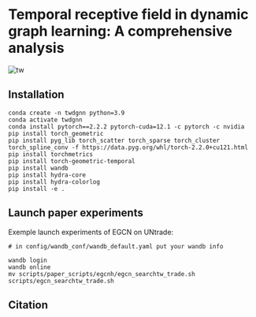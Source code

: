 # Temporal receptive field in dynamic graph learning: A comprehensive analysis
![tw](https://github.com/ykrmm/BenchmarkTW/blob/main/tw.png)

## Installation 
```
conda create -n twdgnn python=3.9
conda activate twdgnn
conda install pytorch==2.2.2 pytorch-cuda=12.1 -c pytorch -c nvidia
pip install torch_geometric
pip install pyg_lib torch_scatter torch_sparse torch_cluster torch_spline_conv -f https://data.pyg.org/whl/torch-2.2.0+cu121.html
pip install torchmetrics
pip install torch-geometric-temporal
pip install wandb
pip install hydra-core
pip install hydra-colorlog
pip install -e .
```

## Launch paper experiments 
Exemple launch experiments of EGCN on UNtrade: 
```
# in config/wandb_conf/wandb_default.yaml put your wandb info

wandb login
wandb online
mv scripts/paper_scripts/egcnh/egcn_searchtw_trade.sh scripts/egcn_searchtw_trade.sh
```


## Citation
